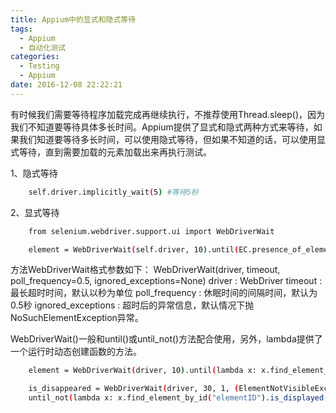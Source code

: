 ```yaml
---
title: Appium中的显式和隐式等待
tags:
  - Appium
  - 自动化测试
categories:
  - Testing
  - Appium
date: 2016-12-08 22:22:21
---
```


有时候我们需要等待程序加载完成再继续执行，不推荐使用Thread.sleep()，因为我们不知道要等待具体多长时间。Appium提供了显式和隐式两种方式来等待，如果我们知道要等待多长时间，可以使用隐式等待，但如果不知道的话，可以使用显式等待，直到需要加载的元素加载出来再执行测试。

1、隐式等待
``` bash
    self.driver.implicitly_wait(5) #等待5秒
```

2、显式等待
``` bash
    from selenium.webdriver.support.ui import WebDriverWait

    element = WebDriverWait(self.driver, 10).until(EC.presence_of_element_located((By.ID, "elementID")))
```
方法WebDriverWait格式参数如下：
WebDriverWait(driver, timeout, poll_frequency=0.5, ignored_exceptions=None)
driver : WebDriver
timeout : 最长超时时间，默认以秒为单位
poll_frequency : 休眠时间的间隔时间，默认为0.5秒
ignored_exceptions : 超时后的异常信息，默认情况下抛NoSuchElementException异常。

WebDriverWait()一般和until()或until_not()方法配合使用，另外，lambda提供了一个运行时动态创建函数的方法。
``` bash
    element = WebDriverWait(driver, 10).until(lambda x: x.find_element_by_id("elementID"))

    is_disappeared = WebDriverWait(driver, 30, 1, (ElementNotVisibleException)).
    until_not(lambda x: x.find_element_by_id("elementID").is_displayed())
```

